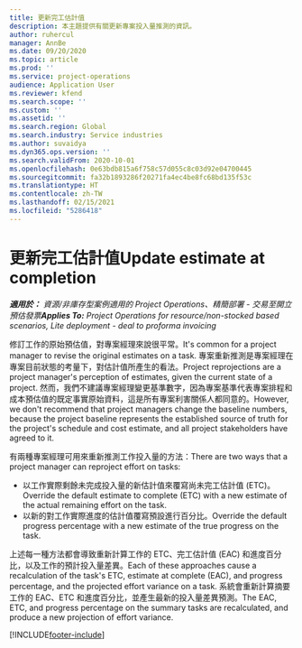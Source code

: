 ```yaml
---
title: 更新完工估計值
description: 本主題提供有關更新專案投入量推測的資訊。
author: ruhercul
manager: AnnBe
ms.date: 09/20/2020
ms.topic: article
ms.prod: ''
ms.service: project-operations
audience: Application User
ms.reviewer: kfend
ms.search.scope: ''
ms.custom: ''
ms.assetid: ''
ms.search.region: Global
ms.search.industry: Service industries
ms.author: suvaidya
ms.dyn365.ops.version: ''
ms.search.validFrom: 2020-10-01
ms.openlocfilehash: 0e63bdb815a6f758c57d055c8c03d92e04700445
ms.sourcegitcommit: fa32b1893286f20271fa4ec4be8fc68bd135f53c
ms.translationtype: HT
ms.contentlocale: zh-TW
ms.lasthandoff: 02/15/2021
ms.locfileid: "5286418"
---
```

# <a name="update-estimate-at-completion"></a><span data-ttu-id="6ece4-103">更新完工估計值</span><span class="sxs-lookup"><span data-stu-id="6ece4-103">Update estimate at completion</span></span>

<span data-ttu-id="6ece4-104">_**適用於：** 資源/非庫存型案例適用的 Project Operations、精簡部署 - 交易至開立預估發票_</span><span class="sxs-lookup"><span data-stu-id="6ece4-104">_**Applies To:** Project Operations for resource/non-stocked based scenarios, Lite deployment - deal to proforma invoicing_</span></span>

<span data-ttu-id="6ece4-105">修訂工作的原始預估值，對專案經理來說很平常。</span><span class="sxs-lookup"><span data-stu-id="6ece4-105">It's common for a project manager to revise the original estimates on a task.</span></span> <span data-ttu-id="6ece4-106">專案重新推測是專案經理在專案目前狀態的考量下，對估計值所產生的看法。</span><span class="sxs-lookup"><span data-stu-id="6ece4-106">Project reprojections are a project manager's perception of estimates, given the current state of a project.</span></span> <span data-ttu-id="6ece4-107">然而，我們不建議專案經理變更基準數字，因為專案基準代表專案排程和成本預估值的既定事實原始資料，這是所有專案利害關係人都同意的。</span><span class="sxs-lookup"><span data-stu-id="6ece4-107">However, we don't recommend that project managers change the baseline numbers, because the project baseline represents the established source of truth for the project's schedule and cost estimate, and all project stakeholders have agreed to it.</span></span>

<span data-ttu-id="6ece4-108">有兩種專案經理可用來重新推測工作投入量的方法：</span><span class="sxs-lookup"><span data-stu-id="6ece4-108">There are two ways that a project manager can reproject effort on tasks:</span></span>

- <span data-ttu-id="6ece4-109">以工作實際剩餘未完成投入量的新估計值來覆寫尚未完工估計值 (ETC)。</span><span class="sxs-lookup"><span data-stu-id="6ece4-109">Override the default estimate to complete (ETC) with a new estimate of the actual remaining effort on the task.</span></span> 
- <span data-ttu-id="6ece4-110">以新的對工作實際進度的估計值覆寫預設進行百分比。</span><span class="sxs-lookup"><span data-stu-id="6ece4-110">Override the default progress percentage with a new estimate of the true progress on the task.</span></span>

<span data-ttu-id="6ece4-111">上述每一種方法都會導致重新計算工作的 ETC、完工估計值 (EAC) 和進度百分比，以及工作的預計投入量差異。</span><span class="sxs-lookup"><span data-stu-id="6ece4-111">Each of these approaches cause a recalculation of the task's ETC, estimate at complete (EAC), and progress percentage, and the projected effort variance on a task.</span></span> <span data-ttu-id="6ece4-112">系統會重新計算摘要工作的 EAC、ETC 和進度百分比，並產生最新的投入量差異預測。</span><span class="sxs-lookup"><span data-stu-id="6ece4-112">The EAC, ETC, and progress percentage on the summary tasks are recalculated, and produce a new projection of effort variance.</span></span>


[!INCLUDE[footer-include](../includes/footer-banner.md)]